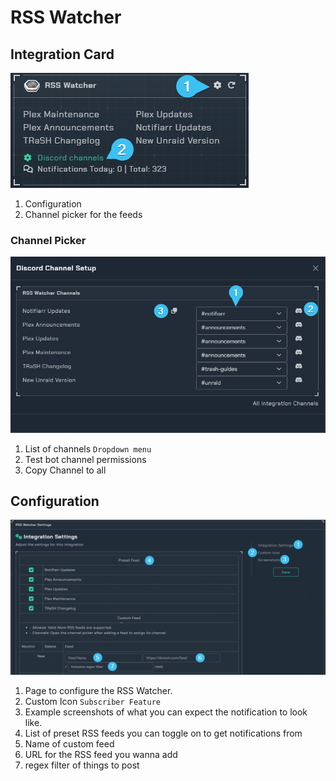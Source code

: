 # RSS Watcher

## Integration Card

![integration_card.png](../../assets/screenshots/integrations/rsswatcher/integration_card.png)
1. Configuration
2. Channel picker for the feeds

### Channel Picker

![discord_channel_setup.png](../../assets/screenshots/integrations/rsswatcher/discord_channel_setup.png)

1. List of channels `Dropdown menu`
2. Test bot channel permissions
3. Copy Channel to all

## Configuration

![integration_settings.png](../../assets/screenshots/integrations/rsswatcher/integration_settings.png)

1. Page to configure the RSS Watcher.
2. Custom Icon `Subscriber Feature`
3. Example screenshots of what you can expect the notification to look like.
4. List of preset RSS feeds you can toggle on to get notifications from
5. Name of custom feed
6. URL for the RSS feed you wanna add
7. regex filter of things to post
